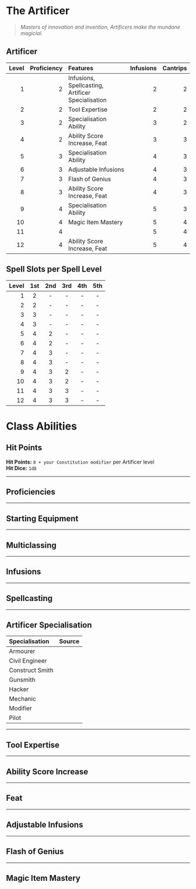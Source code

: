 # The Artificer

> *Masters of innovation and invention, Artificers make the mundane magiclal.*

<!-- TODO: the wholeass Artificer class -->

## Artificer

| Level | Proficiency | Features                                          | Infusions | Cantrips |
| ----: | ----------: | :------------------------------------------------ | --------: | -------: |
|     1 |           2 | Infusions, Spellcasting, Artificer Specialisation |         2 |        2 |
|     2 |           2 | Tool Expertise                                    |         2 |        2 |
|     3 |           2 | Specialisation  Ability                           |         3 |        2 |
|     4 |           2 | Ability Score Increase, Feat                      |         3 |        3 |
|     5 |           3 | Specialisation Ability                            |         4 |        3 |
|     6 |           3 | Adjustable Infusions                              |         4 |        3 |
|     7 |           3 | Flash of Genius                                   |         4 |        3 |
|     8 |           3 | Ability Score Increase, Feat                      |         4 |        3 |
|     9 |           4 | Specialisation Ability                            |         5 |        3 |
|    10 |           4 | Magic Item Mastery                                |         5 |        4 |
|    11 |           4 |                                                   |         5 |        4 |
|    12 |           4 | Ability Score Increase, Feat                      |         5 |        4 |

## Spell Slots per Spell Level

| Level |  1st  |  2nd  |  3rd  |  4th  |  5th  |
| ----: | :---: | :---: | :---: | :---: | :---: |
|     1 |   2   |   -   |   -   |   -   |   -   |
|     2 |   2   |   -   |   -   |   -   |   -   |
|     3 |   3   |   -   |   -   |   -   |   -   |
|     4 |   3   |   -   |   -   |   -   |   -   |
|     5 |   4   |   2   |   -   |   -   |   -   |
|     6 |   4   |   2   |   -   |   -   |   -   |
|     7 |   4   |   3   |   -   |   -   |   -   |
|     8 |   4   |   3   |   -   |   -   |   -   |
|     9 |   4   |   3   |   2   |   -   |   -   |
|    10 |   4   |   3   |   2   |   -   |   -   |
|    11 |   4   |   3   |   3   |   -   |   -   |
|    12 |   4   |   3   |   3   |   -   |   -   |

# Class Abilities

## Hit Points

**Hit Points:** `8 + your Constitution modifier` per Artificer level  
**Hit Dice:** `1d8`  

---

## Proficiencies

---

## Starting Equipment

---

## Multiclassing

---

## Infusions

---

## Spellcasting

<!-- Vancian spellcasting, AKA spell bullets. -->

---

## Artificer Specialisation

| Specialisation  | Source |
| :-------------- | :----- |
| Armourer        |        |
| Civil Engineer  |        |
| Construct Smith |        |
| Gunsmith        |        |
| Hacker          |        |
| Mechanic        |        |
| Modifier        |        |
| Pilot           |        |

---

## Tool Expertise

---

## Ability Score Increase

---

## Feat

---

## Adjustable Infusions

---

## Flash of Genius

---

## Magic Item Mastery

